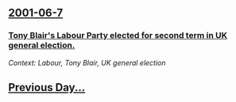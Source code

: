 ## [2001-06-7](/news/2001/06/7/index.md)

### [ Tony Blair's Labour Party elected for second term in UK general election.](/news/2001/06/7/tony-blair-s-labour-party-elected-for-second-term-in-uk-general-election.md)
_Context: Labour, Tony Blair, UK general election_

## [Previous Day...](/news/2001/06/6/index.md)

